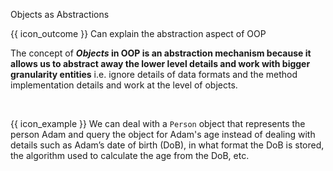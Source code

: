 <span id="title">Objects as Abstractions</span>

<span id="prereqs"></span>

<span id="outcomes">{{ icon_outcome }} Can explain the abstraction aspect of OOP</span>

<div id="body">

The concept of **_Objects_ in OOP is an <trigger trigger="click" for="modal:objectsAsAbstractions-abstraction">abstraction</trigger> mechanism because it allows us to abstract away the lower level details and work with bigger granularity entities** i.e. ignore details of data formats and the method implementation details and work at the level of objects.

<modal large title="Definition: Abstraction" id="modal:objectsAsAbstractions-abstraction">
  <include src="../../../common/definitions.md#def-abstraction"/>
</modal>

<tip-box>

{{ icon_example }} We can deal with a `Person` object that represents the person Adam and query the object for Adam's age instead of dealing with details such as Adam’s date of birth (DoB), in what format the DoB is stored, the algorithm used to calculate the age from the DoB, etc.

</tip-box>

</div>

<div id="extras">
</div>
